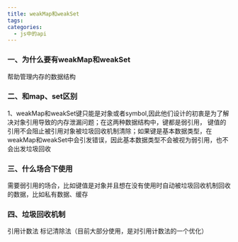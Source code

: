 ```yaml
---
title: weakMap和weakSet
tags:
categories:
  - js中的api
---
```


### 一、为什么要有weakMap和weakSet

  帮助管理内存的数据结构

### 二、和map、set区别

  1、weakMap和weakSet键只能是对象或者symbol,因此他们设计的初衷是为了解决对象引用导致的内存泄漏问题；在这两种数据结构中，键都是弱引用，
  键值的引用不会阻止被引用对象被垃圾回收机制清除；如果键是基本数据类型，在weakMap和weakSet中会引发错误，因此基本数据类型不会被视为弱引用，也不会出发垃圾回收

### 三、什么场合下使用

  需要弱引用的场合，比如键值是对象并且想在没有使用时自动被垃圾回收机制回收的数据，比如私有数据、缓存

### 四、垃圾回收机制

  引用计数法
  标记清除法（目前大部分使用，是对引用计数法的一个优化）
